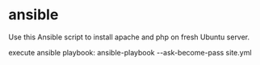# ansible

Use this Ansible script to install apache and php on fresh Ubuntu server.

execute ansible playbook: 
ansible-playbook --ask-become-pass site.yml
